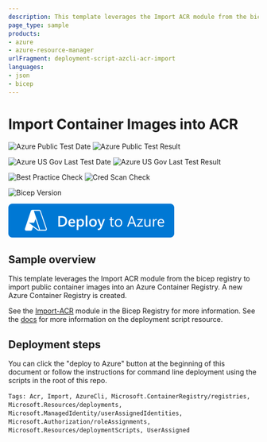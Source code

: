 ```yaml
---
description: This template leverages the Import ACR module from the bicep registry to import public container images into an Azure Container Registry.
page_type: sample
products:
- azure
- azure-resource-manager
urlFragment: deployment-script-azcli-acr-import
languages:
- json
- bicep
---
```

# Import Container Images into ACR

![Azure Public Test Date](https://azurequickstartsservice.blob.core.windows.net/badges/quickstarts/microsoft.resources/deployment-script-azcli-acr-import/PublicLastTestDate.svg)
![Azure Public Test Result](https://azurequickstartsservice.blob.core.windows.net/badges/quickstarts/microsoft.resources/deployment-script-azcli-acr-import/PublicDeployment.svg)

![Azure US Gov Last Test Date](https://azurequickstartsservice.blob.core.windows.net/badges/quickstarts/microsoft.resources/deployment-script-azcli-acr-import/FairfaxLastTestDate.svg)
![Azure US Gov Last Test Result](https://azurequickstartsservice.blob.core.windows.net/badges/quickstarts/microsoft.resources/deployment-script-azcli-acr-import/FairfaxDeployment.svg)

![Best Practice Check](https://azurequickstartsservice.blob.core.windows.net/badges/quickstarts/microsoft.resources/deployment-script-azcli-acr-import/BestPracticeResult.svg)
![Cred Scan Check](https://azurequickstartsservice.blob.core.windows.net/badges/quickstarts/microsoft.resources/deployment-script-azcli-acr-import/CredScanResult.svg)

![Bicep Version](https://azurequickstartsservice.blob.core.windows.net/badges/quickstarts/microsoft.resources/deployment-script-azcli-acr-import/BicepVersion.svg)

[![Deploy To Azure](https://raw.githubusercontent.com/Azure/azure-quickstart-templates/master/1-CONTRIBUTION-GUIDE/images/deploytoazure.svg?sanitize=true)](https://portal.azure.com/#create/Microsoft.Template/uri/https%3A%2F%2Fraw.githubusercontent.com%2FAzure%2Fazure-quickstart-templates%2Fmaster%2Fquickstarts%2Fmicrosoft.resources%2Fdeployment-script-azcli-acr-import%2Fazuredeploy.json)

## Sample overview

This template leverages the Import ACR module from the bicep registry to import public container images into an Azure Container Registry. A new Azure Container Registry is created.

See the [Import-ACR](https://github.com/Azure/bicep-registry-modules/blob/main/modules/deployment-scripts/import-acr/README.md) module in the Bicep Registry for more information.
See the [docs](https://docs.microsoft.com/azure/azure-resource-manager/templates/deployment-script-template?tabs=CLI) for more information on the deployment script resource.

## Deployment steps

You can click the "deploy to Azure" button at the beginning of this document or follow the instructions for command line deployment using the scripts in the root of this repo.

`Tags: Acr, Import, AzureCli, Microsoft.ContainerRegistry/registries, Microsoft.Resources/deployments, Microsoft.ManagedIdentity/userAssignedIdentities, Microsoft.Authorization/roleAssignments, Microsoft.Resources/deploymentScripts, UserAssigned`
